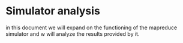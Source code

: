 # Simulator analysis

in this document we will expand on the functioning of the mapreduce simulator and w will analyze the results provided by it.

